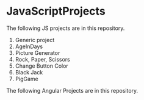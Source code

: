 # JavaScriptProjects
The following JS projects are in this repository.
1. Generic project
2. AgeInDays
3. Picture Generator
4. Rock, Paper, Scissors
5. Change Button Color
6. Black Jack
7. PigGame

The following Angular Projects are in this repository.
